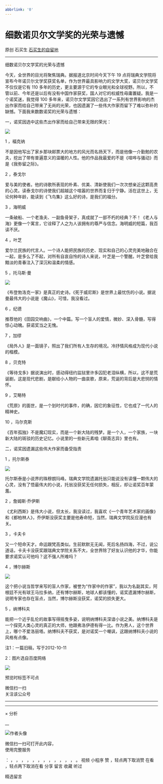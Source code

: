 ```yaml
---
abbrlink: '0'
---
```

#  细数诺贝尔文学奖的光荣与遗憾

原创  石买生  [ 石买生的自留地 ](javascript:void\(0\);)

__ _ _ _ _

细数诺贝尔文学奖的光荣与遗憾

今天，全世界的目光将聚焦瑞典。据报道北京时间今天下午  19
点将瑞典文学院将宣布今年诺贝尔文学奖获奖名单，作为世界最具影响力的文学大奖，诺贝尔文学奖不仅仅是它有  110
多年的历史，更主要源于它的专业眼光和全球视野。所以，不管以前、今年还是以后有没有中国作家获奖，国人对它的权威性毋庸置疑。我是一个诺奖迷，我觉得  100
多年来，诺贝尔文学奖因它选出了一系列有世界影响的杰出作家而给自己带来了无尚的光荣，也因遗漏了一些伟大作家而留下了难以弥补的缺憾。下面我来数数诺奖的光荣与遗憾：

一，诺奖因选中这些杰出作家而给自己带来无限的荣光：

![](https://mmbiz.qpic.cn/mmbiz_jpg/hVNLue76EhibcZ6fibbN6JQaEMDHUw99ibzYtHVhyRSbia5XGYoUksBjM1E5fI29bExqbO89mb20nX1Y7FGXgw01vw/0?wx_fmt=jpeg)

  

1  ，福克纳

不是因他写出了家乡那块邮票大的地方的风光而名扬天下，而是他像一介勤勉的农夫，挖出了带有普遍意义的温暖的人性。他的作品我最爱的不是《喧哗与骚动》而是《我弥留之际》。

2  ，泰戈尔

爱与美的使者。他的诗歌所表现的朴素、优美、清新使我们一次次想亲近这颗高贵的心灵。读泰戈尔的诗使我们超越这个喧嚣的世界而复归于宁静。活在这世上，无论何种年龄，能读到《飞鸟集》这么好的诗，是我们的福分。

3  ，海明威

一条破船、一个老渔夫、一副鱼骨架子，真成就了一部不朽的经典？不！《老人与海》更像一个寓言，它诠释了人之为人该拥有的尊严与信念。海明威的短篇，我百读不厌。

4  ，叶芝

爱尔兰民族的代言人。一个诗人能把民族的历史、现实和自己的心灵完美地融合在一起，是多么了不起，对所有自哀自怜的诗人来说，叶芝是一个警醒。叶芝曾给我黯淡的青春注入了深沉和温柔的情感。

  

5  ，托马斯·曼

![](https://mmbiz.qpic.cn/mmbiz_jpg/hVNLue76EhibcZ6fibbN6JQaEMDHUw99ibzeRG4S6aQtU1hPHDShCPAWiarkK7HScHbD28A7eyPn6EE6V0sGRrzUtw/0?wx_fmt=jpeg)

  

《布登勃洛克一家》是真正的史诗。《死于威尼斯》是世界上最忧伤的小说。据说曼最伟大的小说是《魔山》，可惜，我没看过。

6  ，纪德

推荐他的《田园交响曲》，一个中篇。写一个盲人的爱情，微妙、深入骨髓，写得惊心动魄。获诺奖当之无愧。

7  ，加缪

《局外人》是一面镜子，照出了我们所有人生存的境况。冷抒情风格成为现代小说的楷模。

8  ，贝克特

《等待戈多》据说演出时，感动得纽约监狱里许多囚犯老泪纵横，所以，这不是荒诞剧，这是现代悲剧，是献给小人物的一曲哀歌，原来，荒诞的背后是大悲悯的情怀。

9  ，艾略特

《荒原》的面世，是一个划时代的事件，的确，因它的象征性，它也成了一代人的精神史。

10  ，马尔克斯

《百年孤独》不是魔幻现实，而是一个新大陆的残梦。是一个人，一个家族，一块新大陆的斑驳的历史记忆。小说里的一些新元素咱《聊斋志异》里也有。

二，诺奖因遗漏这些伟大作家而备受指责

1  ，托尔斯泰

![](https://mmbiz.qpic.cn/mmbiz_jpg/hVNLue76EhibcZ6fibbN6JQaEMDHUw99ibzNiatkU1J7RXP9ZDrWlx3KgWy9IVBR4kqgXJxUkj8ia3JLzLiaUnnxeNlg/0?wx_fmt=jpeg)

  

托尔斯泰是小说界的珠穆朗玛峰。瑞典文学院遗漏托翁只能说没有读懂一颗伟大的心灵，没有了悟最伟大的小说，托翁没获奖无任何损失，相反，却让诺奖百年蒙羞。

2  ，詹姆斯·乔伊斯

《尤利西斯》是伟大小说，但太长，我没读过，我喜欢《一个青年艺术家的画像》和《都柏林人》，乔伊斯没获奖主要是他寿命短，当然，瑞典文学院反应漫也有关。

3  ，卡夫卡

又一个短命天才。命运跟梵高类似。生前默默无无闻，死后名扬四海，不过，说公道话，卡夫卡没获奖跟瑞典文学院关系不大，全世界除了好友认识他的才华，你能要求诺奖认可他吗？这不强人所难吗？

4  ，博尔赫斯

![](https://mmbiz.qpic.cn/mmbiz_jpg/hVNLue76EhibcZ6fibbN6JQaEMDHUw99ibzIZib0nsAhPmLHTM3flCZTTzNwUkiaYeCKaYa6uAIy86Dth5fvMA5UAicg/0?wx_fmt=jpeg)

  

这个把小说当哲学来写的盲人作家，被誉为“作家中的作家”，我以为名副其实，阿根廷不光有球王马拉多纳，还有博尔赫斯，地球人都该懂的，诺奖遗漏博尔赫斯，说明专家也存在盲点，当然，博尔赫斯没获奖，诺奖的损失更大。

5  ，纳博科夫

能把一个近乎乱伦的故事写得摇曳多姿，说明纳博科夫深谙小说之美。纳博科夫是一个探究人类心灵的真正的大师，他跟弗洛伊德有得一比。作为男人，这个世界上，哪个不爱洛丽塔。纳博科夫不获奖，是对诺奖一个嘲讽，这跟纳博科夫小说的风格有点像。

注1：一篇旧稿，写于2012-10-11

2：图片选自百度网络

![](https://mmbiz.qpic.cn/mmbiz_jpg/hVNLue76Ehiclr5QRU9UwaTXjr1ekkxmHtDVxVRcshXhPZQ7Fmu3y5fFtzuy0O0wfCCuU9yWZZncBXY3zibIWNaA/0?wx_fmt=jpeg)

  

预览时标签不可点

微信扫一扫  
关注该公众号





****



****



×  分析

__

![作者头像](http://mmbiz.qpic.cn/mmbiz_png/hVNLue76EhibricgkQZeT964ria54dgJkqVBX9ibyvn7PmGOltlupHdVshOibeQZDSypqiaIBNKdw8cwXfXfBZkPVgVg/0?wx_fmt=png)

微信扫一扫可打开此内容，  
使用完整服务

：  ，  ，  ，  ，  ，  ，  ，  ，  ，  ，  ，  ，  。  视频  小程序  赞  ，轻点两下取消赞  在看  ，轻点两下取消在看
分享  留言  收藏  听过

精选留言

